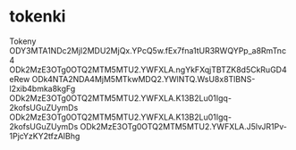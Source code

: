 # tokenki
Tokeny
ODY3MTA1NDc2MjI2MDU2MjQx.YPcQ5w.fEx7fna1tUR3RWQYPp_a8RmTnc4
ODk2MzE3OTg0OTQ2MTM5MTU2.YWFXLA.ngYkFXqjTBTZK8d5CkRuGD4eRew
ODk4NTA2NDA4MjM5MTkwMDQ2.YWlNTQ.WsU8x8TlBNS-l2xib4bmka8kgFg
ODk2MzE3OTg0OTQ2MTM5MTU2.YWFXLA.K13B2Lu01Igq-2kofsUGuZUymDs
ODk2MzE3OTg0OTQ2MTM5MTU2.YWFXLA.K13B2Lu01Igq-2kofsUGuZUymDs
ODk2MzE3OTg0OTQ2MTM5MTU2.YWFXLA.J5lvJR1Pv-1PjcYzKY2tfzAIBhg
